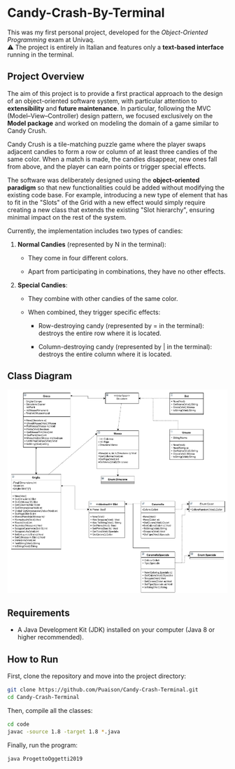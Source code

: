 # Candy-Crash-By-Terminal

This was my first personal project, developed for the *Object-Oriented Programming* exam at Univaq.  
⚠️ The project is entirely in Italian and features only a **text-based interface** running in the terminal.

## Project Overview

The aim of this project is to provide a first practical approach to the design of an object-oriented software system, with particular attention to **extensibility** and **future maintenance**. In particular, following the MVC (Model–View–Controller) design pattern, we focused exclusively on the **Model package** and worked on modeling the domain of a game similar to Candy Crush.

Candy Crush is a tile-matching puzzle game where the player swaps adjacent candies to form a row or column of at least three candies of the same color. When a match is made, the candies disappear, new ones fall from above, and the player can earn points or trigger special effects.

The software was deliberately designed using the **object-oriented paradigm** so that new functionalities could be added without modifying the existing code base. For example, introducing a new type of element that has to fit in the "Slots" of the Grid with a new effect would simply require creating a new class that extends the existing "Slot hierarchy", ensuring minimal impact on the rest of the system.

Currently, the implementation includes two types of candies:

1) **Normal Candies** (represented by N in the terminal):

   -  They come in four different colors.

   - Apart from participating in combinations, they have no other effects.

2) **Special Candies**:

   - They combine with other candies of the same color.

   - When combined, they trigger specific effects:

     - Row-destroying candy (represented by = in the terminal): destroys the entire row where it is located.

     - Column-destroying candy (represented by | in the terminal): destroys the entire column where it is located.

## Class Diagram
<p align="center">
  <img src="Class Diagram.png" alt="Screenshot del gioco" width="1000">
</p>

## Requirements
- A Java Development Kit (JDK) installed on your computer (Java 8 or higher recommended).

## How to Run

First, clone the repository and move into the project directory:
```bash
git clone https://github.com/Puaison/Candy-Crash-Terminal.git
cd Candy-Crash-Terminal
```
Then, compile all the classes:
```bash
cd code
javac -source 1.8 -target 1.8 *.java
```
Finally, run the program:
```bash
java ProgettoOggetti2019
```
